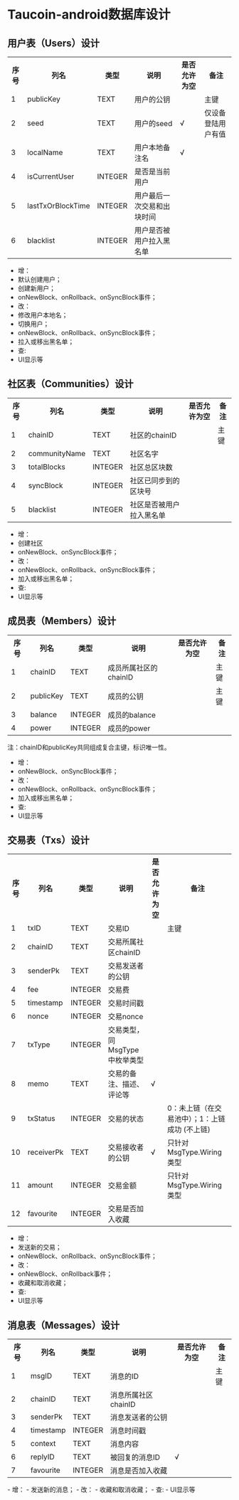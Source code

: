# Taucoin-android数据库设计

## 用户表（Users）设计
<table>
	<tr>
		<th>序号</th>
		<th>列名</th>
		<th>类型</th>
		<th>说明</th>
		<th>是否允许为空</th>
		<th>备注</th>
	</tr>
	<tr>
		<td>1</td>
		<td>publicKey</td>
		<td>TEXT</td>
		<td>用户的公钥</td>
		<td></td>
		<td>主键</td>
	</tr>
	<tr>
		<td>2</td>
		<td>seed</td>
		<td>TEXT</td>
		<td>用户的seed</td>
		<td>&radic;</td>
		<td>仅设备登陆用户有值</td>
	</tr>
	<tr>
		<td>3</td>
		<td>localName</td>
		<td>TEXT</td>
		<td>用户本地备注名</td>
		<td>&radic;</td>
		<td></td>
	</tr>
	<tr>
		<td>4</td>
		<td>isCurrentUser</td>
		<td>INTEGER</td>
		<td>是否是当前用户</td>
		<td></td>
		<td></td>
	</tr>
	<tr>
		<td>5</td>
		<td>lastTxOrBlockTime</td>
		<td>INTEGER</td>
		<td>用户最后一次交易和出块时间</td>
		<td></td>
		<td></td>
	</tr>
	<tr>
		<td>6</td>
		<td>blacklist</td>
		<td>INTEGER</td>
		<td>用户是否被用户拉入黑名单</td>
		<td></td>
		<td></td>
	</tr>
</table>

- 增：
 - 默认创建用户；
 - 创建新用户；
 - onNewBlock、onRollback、onSyncBlock事件；
- 改：
 - 修改用户本地名；
 - 切换用户；
 - onNewBlock、onRollback、onSyncBlock事件；
 - 拉入或移出黑名单；
- 查:
 - UI显示等

## 社区表（Communities）设计
<table>
	<tr>
		<th>序号</th>
		<th>列名</th>
		<th>类型</th>
		<th>说明</th>
		<th>是否允许为空</th>
		<th>备注</th>
	</tr>
	<tr>
		<td>1</td>
		<td>chainID</td>
		<td>TEXT</td>
		<td>社区的chainID</td>
		<td></td>
		<td>主键</td>
	</tr>
	<tr>
		<td>2</td>
		<td>communityName</td>
		<td>TEXT</td>
		<td>社区名字</td>
		<td></td>
		<td></td>
	</tr>
	<tr>
		<td>3</td>
		<td>totalBlocks</td>
		<td>INTEGER</td>
		<td>社区总区块数</td>
		<td></td>
		<td></td>
	</tr>
	<tr>
		<td>4</td>
		<td>syncBlock</td>
		<td>INTEGER</td>
		<td>社区已同步到的区块号</td>
		<td></td>
		<td></td>
	</tr>
	<tr>
		<td>5</td>
		<td>blacklist</td>
		<td>INTEGER</td>
		<td>社区是否被用户拉入黑名单</td>
		<td></td>
		<td></td>
	</tr>
</table>

- 增：
 - 创建社区
 - onNewBlock、onSyncBlock事件；
- 改：
 - onNewBlock、onRollback、onSyncBlock事件；
 - 加入或移出黑名单；
- 查:
 - UI显示等

## 成员表（Members）设计
<table>
	<tr>
		<th>序号</th>
		<th>列名</th>
		<th>类型</th>
		<th>说明</th>
		<th>是否允许为空</th>
		<th>备注</th>
	</tr>
	<tr>
		<td>1</td>
		<td>chainID</td>
		<td>TEXT</td>
		<td>成员所属社区的chainID</td>
		<td></td>
		<td>主键</td>
	</tr>
	<tr>
		<td>2</td>
		<td>publicKey</td>
		<td>TEXT</td>
		<td>成员的公钥</td>
		<td></td>
		<td>主键</td>
	</tr>
	<tr>
		<td>3</td>
		<td>balance</td>
		<td>INTEGER</td>
		<td>成员的balance</td>
		<td></td>
		<td></td>
	</tr>
	<tr>
		<td>4</td>
		<td>power</td>
		<td>INTEGER</td>
		<td>成员的power</td>
		<td></td>
		<td></td>
	</tr>
</table>

注：chainID和publicKey共同组成复合主键，标识唯一性。

- 增：
 - onNewBlock、onSyncBlock事件；
- 改：
 - onNewBlock、onRollback、onSyncBlock事件；
 - 加入或移出黑名单；
- 查:
 - UI显示等

## 交易表（Txs）设计
<table>
	<tr>
		<th>序号</th>
		<th>列名</th>
		<th>类型</th>
		<th>说明</th>
		<th>是否允许为空</th>
		<th>备注</th>
	</tr>
	<tr>
		<td>1</td>
		<td>txID</td>
		<td>TEXT</td>
		<td>交易ID</td>
		<td></td>
		<td>主键</td>
	</tr>
	<tr>
		<td>2</td>
		<td>chainID</td>
		<td>TEXT</td>
		<td>交易所属社区chainID</td>
		<td></td>
		<td></td>
	</tr>
	<tr>
		<td>3</td>
		<td>senderPk</td>
		<td>TEXT</td>
		<td>交易发送者的公钥</td>
		<td></td>
		<td></td>
	</tr>
	<tr>
		<td>4</td>
		<td>fee</td>
		<td>INTEGER</td>
		<td>交易费</td>
		<td></td>
		<td></td>
	</tr>
	<tr>
		<td>5</td>
		<td>timestamp</td>
		<td>INTEGER</td>
		<td>交易时间戳</td>
		<td></td>
		<td></td>
	</tr>
	<tr>
		<td>6</td>
		<td>nonce</td>
		<td>INTEGER</td>
		<td>交易nonce</td>
		<td></td>
		<td></td>
	</tr>
	<tr>
		<td>7</td>
		<td>txType</td>
		<td>INTEGER</td>
		<td>交易类型，同MsgType中枚举类型</td>
		<td></td>
		<td></td>
	</tr>
	<tr>
		<td>8</td>
		<td>memo</td>
		<td>TEXT</td>
		<td> 交易的备注、描述、评论等</td>
		<td>&radic;</td>
		<td></td>
	</tr>
	<tr>
		<td>9</td>
		<td>txStatus</td>
		<td>INTEGER</td>
		<td>交易的状态</td>
		<td></td>
		<td>0：未上链（在交易池中）；1：上链成功 (不上链)</td>
	</tr>
	<tr>
		<td>10</td>
		<td>receiverPk</td>
		<td>TEXT</td>
		<td>交易接收者的公钥</td>
		<td>&radic;</td>
		<td>只针对MsgType.Wiring类型</td>
	</tr>
	<tr>
		<td>11</td>
		<td>amount</td>
		<td>INTEGER</td>
		<td>交易金额</td>
		<td></td>
		<td>只针对MsgType.Wiring类型</td>
	</tr>
	<tr>
		<td>12</td>
		<td>favourite</td>
		<td>INTEGER</td>
		<td>交易是否加入收藏</td>
		<td></td>
		<td></td>
	</tr>
</table>

- 增：
 - 发送新的交易；
 - onNewBlock、onRollback、onSyncBlock事件；
- 改：
 - onNewBlock、onRollback事件；
 - 收藏和取消收藏；
- 查:
 - UI显示等


## 消息表（Messages）设计
<table>
	<tr>
		<th>序号</th>
		<th>列名</th>
		<th>类型</th>
		<th>说明</th>
		<th>是否允许为空</th>
		<th>备注</th>
	</tr>
	<tr>
		<td>1</td>
		<td>msgID</td>
		<td>TEXT</td>
		<td>消息的ID</td>
		<td></td>
		<td>主键</td>
	</tr>
	<tr>
		<td>2</td>
		<td>chainID</td>
		<td>TEXT</td>
		<td>消息所属社区chainID</td>
		<td></td>
		<td></td>
	</tr>
	<tr>
		<td>3</td>
		<td>senderPk</td>
		<td>TEXT</td>
		<td>消息发送者的公钥</td>
		<td></td>
		<td></td>
	</tr>
	<tr>
		<td>4</td>
		<td>timestamp</td>
		<td>INTEGER</td>
		<td>消息时间戳</td>
		<td></td>
		<td></td>
	</tr>
	<tr>
		<td>5</td>
		<td>context</td>
		<td>TEXT</td>
		<td>消息内容</td>
		<td></td>
		<td></td>
	</tr>
	<tr>
		<td>6</td>
		<td>replyID</td>
		<td>TEXT</td>
		<td>被回复的消息ID</td>
		<td>&radic;</td>
		<td></td>
	</tr>
	<tr>
		<td>7</td>
		<td>favourite</td>
		<td>INTEGER</td>
		<td>消息是否加入收藏</td>
		<td></td>
		<td></td>
	</tr>
</table>
- 增：
 - 发送新的消息；
- 改：
 - 收藏和取消收藏；
- 查:
 - UI显示等
